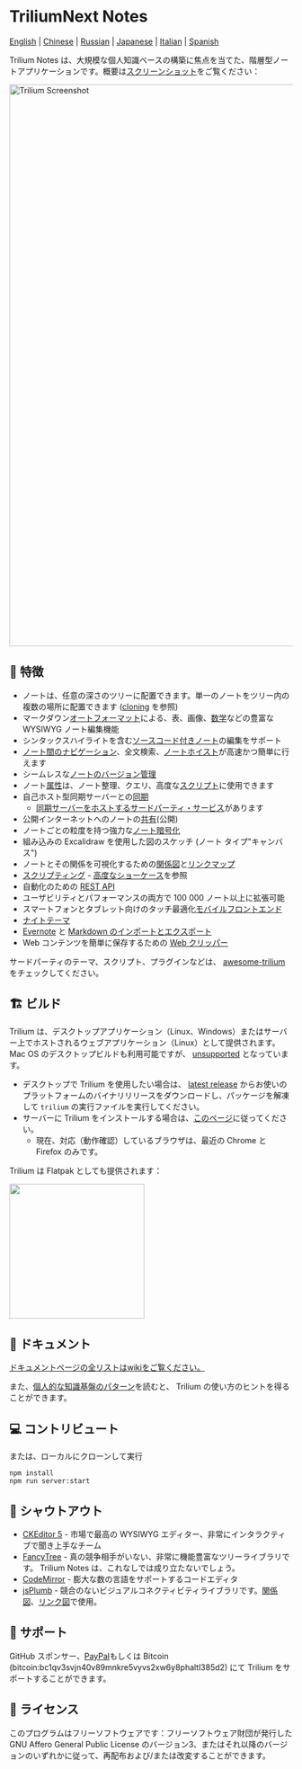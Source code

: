 # TriliumNext Notes

[English](./README.md) | [Chinese](./README-ZH_CN.md) | [Russian](./README.ru.md) | [Japanese](./README.ja.md) | [Italian](./README.it.md) | [Spanish](./README.es.md)

Trilium Notes は、大規模な個人知識ベースの構築に焦点を当てた、階層型ノートアプリケーションです。概要は[スクリーンショット](https://triliumnext.github.io/Docs/Wiki/screenshot-tour)をご覧ください：

<a href="https://triliumnext.github.io/Docs/Wiki/screenshot-tour"><img src="https://raw.githubusercontent.com/wiki/zadam/trilium/images/screenshot.png" alt="Trilium Screenshot" width="1000"></a>

## 🎁 特徴

* ノートは、任意の深さのツリーに配置できます。単一のノートをツリー内の複数の場所に配置できます ([cloning](https://triliumnext.github.io/Docs/Wiki/cloning-notes) を参照)
* マークダウン[オートフォーマット](https://triliumnext.github.io/Docs/Wiki/text-notes#autoformat)による、表、画像、[数学](https://triliumnext.github.io/Docs/Wiki/text-notes#math-support)などの豊富な WYSIWYG ノート編集機能
* シンタックスハイライトを含む[ソースコード付きノート](https://triliumnext.github.io/Docs/Wiki/code-notes)の編集をサポート
* [ノート間のナビゲーション](https://triliumnext.github.io/Docs/Wiki/note-navigation)、全文検索、[ノートホイスト](https://triliumnext.github.io/Docs/Wiki/note-hoisting)が高速かつ簡単に行えます
* シームレスな[ノートのバージョン管理](https://triliumnext.github.io/Docs/Wiki/note-revisions)
* ノート[属性](https://triliumnext.github.io/Docs/Wiki/Attributes)は、ノート整理、クエリ、高度な[スクリプト](https://triliumnext.github.io/Docs/Wiki/scripts)に使用できます
* 自己ホスト型同期サーバーとの[同期](https://triliumnext.github.io/Docs/Wiki/synchronization)
  * [同期サーバーをホストするサードパーティ・サービス](https://trilium.cc/paid-hosting)があります
* 公開インターネットへのノートの[共有](https://triliumnext.github.io/Docs/Wiki/sharing)(公開)
* ノートごとの粒度を持つ強力な[ノート暗号化](https://triliumnext.github.io/Docs/Wiki/protected-notes)
* 組み込みの Excalidraw を使用した図のスケッチ (ノート タイプ"キャンバス")
* ノートとその関係を可視化するための[関係図](https://triliumnext.github.io/Docs/Wiki/relation-map)と[リンクマップ](https://triliumnext.github.io/Docs/Wiki/link-map)
* [スクリプティング](https://triliumnext.github.io/Docs/Wiki/scripts) - [高度なショーケース](https://triliumnext.github.io/Docs/Wiki/advanced-showcases)を参照
* 自動化のための [REST API](https://triliumnext.github.io/Docs/Wiki/etapi)
* ユーザビリティとパフォーマンスの両方で 100 000 ノート以上に拡張可能
* スマートフォンとタブレット向けのタッチ最適化[モバイルフロントエンド](https://triliumnext.github.io/Docs/Wiki/mobile-frontend)
* [ナイトテーマ](https://triliumnext.github.io/Docs/Wiki/themes)
* [Evernote](https://triliumnext.github.io/Docs/Wiki/evernote-import) と [Markdown のインポートとエクスポート](https://triliumnext.github.io/Docs/Wiki/Markdown)
* Web コンテンツを簡単に保存するための [Web クリッパー](https://triliumnext.github.io/Docs/Wiki/web-clipper)

サードパーティのテーマ、スクリプト、プラグインなどは、 [awesome-trilium](https://github.com/Nriver/awesome-trilium) をチェックしてください。

## 🏗 ビルド

Trilium は、デスクトップアプリケーション（Linux、Windows）またはサーバー上でホストされるウェブアプリケーション（Linux）として提供されます。 Mac OS のデスクトップビルドも利用可能ですが、 [unsupported](https://triliumnext.github.io/Docs/Wiki/faq#mac-os-support) となっています。

* デスクトップで Trilium を使用したい場合は、 [latest release](https://github.com/TriliumNext/Notes/releases/latest) からお使いのプラットフォームのバイナリリリースをダウンロードし、パッケージを解凍して ``trilium`` の実行ファイルを実行してください。
* サーバーに Trilium をインストールする場合は、[このページ](https://triliumnext.github.io/Docs/Wiki/server-installation)に従ってください。
  * 現在、対応（動作確認）しているブラウザは、最近の Chrome と Firefox のみです。

Trilium は Flatpak としても提供されます：

[<img width="240" src="https://flathub.org/assets/badges/flathub-badge-en.png">](https://flathub.org/apps/details/com.github.zadam.trilium)

## 📝 ドキュメント

[ドキュメントページの全リストはwikiをご覧ください。](https://triliumnext.github.io/Docs/)

また、[個人的な知識基盤のパターン](https://triliumnext.github.io/Docs/Wiki/patterns-of-personal-knowledge)を読むと、 Trilium の使い方のヒントを得ることができます。

## 💻 コントリビュート

または、ローカルにクローンして実行

```shell
npm install
npm run server:start
```

## 📢 シャウトアウト

* [CKEditor 5](https://github.com/ckeditor/ckeditor5) - 市場で最高の WYSIWYG エディター、非常にインタラクティブで聞き上手なチーム
* [FancyTree](https://github.com/mar10/fancytree) - 真の競争相手がいない、非常に機能豊富なツリーライブラリです。 Trilium Notes は、これなしでは成り立たないでしょう。
* [CodeMirror](https://github.com/codemirror/CodeMirror) - 膨大な数の言語をサポートするコードエディタ
* [jsPlumb](https://github.com/jsplumb/jsplumb) - 競合のないビジュアルコネクティビティライブラリです。[関係図](https://triliumnext.github.io/Docs/Wiki/relation-map)、[リンク図](https://triliumnext.github.io/Docs/Wiki/link-map)で使用。

## 🤝 サポート

GitHub スポンサー、[PayPal](https://paypal.me/za4am)もしくは Bitcoin (bitcoin:bc1qv3svjn40v89mnkre5vyvs2xw6y8phaltl385d2) にて Trilium をサポートすることができます。

## 🔑 ライセンス

このプログラムはフリーソフトウェアです：フリーソフトウェア財団が発行した GNU Affero General Public License のバージョン3、またはそれ以降のバージョンのいずれかに従って、再配布および/または改変することができます。
